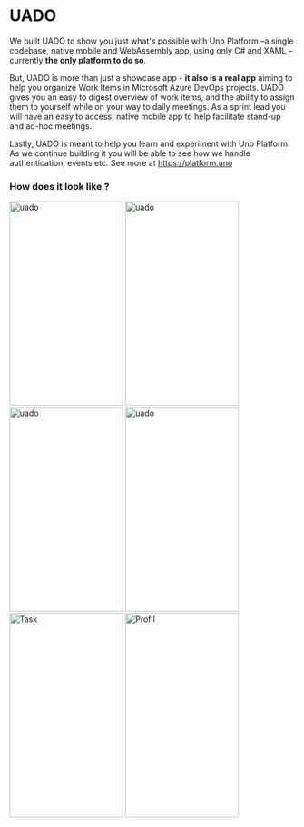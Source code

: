# UADO

We built UADO to show you just what's possible with Uno Platform –a single codebase, native mobile and WebAssembly app, using only C# and XAML – currently **the only platform to do so**. 

But, UADO is more than just a showcase app - **it also is a real app** aiming to help you organize Work Items in Microsoft Azure DevOps projects. UADO gives you an easy to digest overview of work items, and the ability to assign them to yourself while on your way to daily meetings. As a sprint lead you will have an easy to access, native mobile app to help facilitate stand-up and ad-hoc meetings. 

Lastly, UADO is meant to help you learn and experiment with Uno Platform. As we continue building it you will be able to see how we handle authentication, events etc. See more at 
https://platform.uno

### How does it look like ? 


<p>
<img src ="https://user-images.githubusercontent.com/15191066/61002042-c3c80700-a32e-11e9-9a38-69e5ebfbdf04.png" title="Organizations" alt="uado" width="200" height="360" />
  <img src ="https://user-images.githubusercontent.com/15191066/61002039-c32f7080-a32e-11e9-9a8c-35250a6a1674.png" title="Projects" alt="uado" width="200" height="360" />
  <img src ="https://user-images.githubusercontent.com/15191066/61002038-c32f7080-a32e-11e9-9912-a6d8bebd37ae.png" title="Project detail" alt="uado" width="200" height="360" />
  <img src ="https://user-images.githubusercontent.com/15191066/61002041-c3c80700-a32e-11e9-8e69-778f01d515a2.png" title="Work item" alt="uado" width="200" height="360" />
  <img src ="https://user-images.githubusercontent.com/15191066/61002040-c32f7080-a32e-11e9-8e0a-387886207fe2.png" alt="Task" width="200" height="360" />
  <img src ="https://user-images.githubusercontent.com/15191066/61002043-c3c80700-a32e-11e9-8504-51adaec50ba4.png" alt="Profil" width="200" height="360" />
</p>

 





